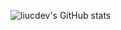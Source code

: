 ![liucdev's GitHub stats](https://github-readme-stats.vercel.app/api?username=liucdev&show_icons=true&count_private=true&theme=onedark)

<!-- ![liucdev's GitHub Top Langs](https://github-readme-stats.vercel.app/api/top-langs/?username=liucdev&theme=onedark) -->
